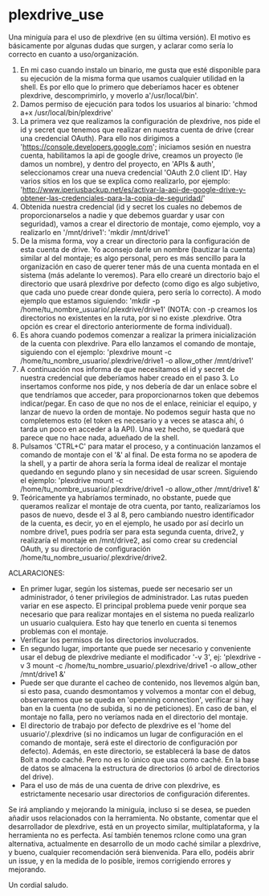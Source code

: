 # plexdrive_use
Una miniguía para el uso de plexdrive (en su última versión). El motivo es básicamente por algunas 
dudas que surgen, y aclarar como sería lo correcto en cuanto a uso/organización.

1. En mi caso cuando instalo un binario, me gusta que esté disponible para su ejecución de la 
misma forma que usamos cualquier utilidad en la shell. Es por ello que lo primero que deberíamos 
hacer es obtener plexdrive, descomprimirlo, y moverlo a'/usr/local/bin'.
2. Damos permiso de ejecución para todos los usuarios al binario: 'chmod a+x 
/usr/local/bin/plexdrive'
3. La primera vez que realizamos la configuración de plexdrive, nos pide el id y secret que 
tenemos que realizar en nuestra cuenta de drive (crear una credencial OAuth). Para ello nos 
dirigimos a 
'https://console.developers.google.com'; iniciamos sesión en nuestra cuenta, habilitamos la api de 
google drive, creamos un proyecto (le damos un nombre), y dentro del proyecto, en 'APIs & auth', 
seleccionamos crear una nueva credencial 'OAuth 2.0 client ID'. Hay varios sitios en los que se 
explica como realizarlo, por ejemplo: 
'http://www.iperiusbackup.net/es/activar-la-api-de-google-drive-y-obtener-las-credenciales-para-la-copia-de-seguridad/'
4. Obtenida nuestra credencial (id y secret los cuales no debemos de proporcionarselos a nadie y que 
debemos guardar y usar con seguridad), vamos a crear el directorio de montaje, como ejemplo, voy a 
realizarlo en '/mnt/drive1': 'mkdir /mnt/drive1'
5. De la misma forma, voy a crear un directorio para la configuración de esta cuenta de drive. Yo 
aconsejo darle un nombre (bautizar la cuenta) similar al del montaje; es algo personal, pero es más sencillo para la 
organización en caso de querer tener más de una cuenta montada en el sistema (más adelante lo 
veremos). Para ello crearé un directorio bajo el directorio que usará plexdrive por defecto (como 
digo es algo subjetivo, que cada uno puede crear donde quiera, pero sería lo correcto). A modo 
ejemplo que estamos siguiendo: 'mkdir -p
/home/tu_nombre_usuario/.plexdrive/drive1' (NOTA: con -p creamos los directorios no existentes en 
la ruta, por si no existe .plexdrive. Otra opción es crear el directorio anteriormente de forma 
individual).
6. Es ahora cuando podemos comenzar a realizar la primera inicialización de la cuenta con 
plexdrive. Para ello lanzamos el comando de montaje, siguiendo con el ejemplo: 'plexdrive mount -c 
/home/tu_nombre_usuario/.plexdrive/drive1 -o allow_other /mnt/drive1'
7. A continuación nos informa de que necesitamos el id y secret de nuestra credencial que 
deberíamos haber creado en el paso 3. Lo insertamos conforme nos pide, y nos debería de dar un enlace sobre el que tendríamos que acceder, para 
proporcionarnos token 
que debemos indicar/pegar. En caso de que no nos de el enlace, reiniciar el equipo, y lanzar de nuevo la orden de montaje. No podemos seguir hasta que no 
completemos esto (el token es necesario y a veces se atasca ahí, ó tarda un poco en acceder a la API). Una vez hecho, se quedará que parece que no hace 
nada, adueñado de la 
shell.
8. Pulsamos 'CTRL+C' para matar el proceso, y a continuación lanzamos el comando de montaje con el 
'&' al final. De esta forma no se apodera de la shell, y a partir de ahora sería la forma ideal de 
realizar el montaje quedando en segundo plano y sin necesidad de usar screen. Siguiendo el ejemplo: 'plexdrive mount -c
/home/tu_nombre_usuario/.plexdrive/drive1 -o allow_other /mnt/drive1 &'
9. Teóricamente ya habríamos terminado, no obstante, puede que queramos realizar el montaje de 
otra cuenta, por tanto, realizaríamos los pasos de nuevo, desde el 3 al 8, pero cambiando nuestro 
identificador de la cuenta, es decir, yo en el ejemplo, he usado por así decirlo un nombre drive1, 
pues podría ser para esta segunda cuenta, drive2, y realizaría el montaje en /mnt/drive2, así como 
crear su credencial OAuth, y su directorio de configuración 
/home/tu_nombre_usuario/.plexdrive/drive2.

ACLARACIONES:

- En primer lugar, según los sistemas, puede ser necesario ser un administrador, ó tener 
privilegios de administrador. Las rutas pueden variar en ese aspecto. El principal problema puede 
venir porque sea necesario que para realizar montajes en el sistema no pueda realizarlo un usuario 
cualquiera. Esto hay que tenerlo en cuenta si tenemos problemas con el montaje.
- Verificar los permisos de los directorios involucrados.
- En segundo lugar, importante que puede ser necesario y conveniente usar el debug de plexdrive 
mediante el modificador '-v 3', ej: 'plexdrive -v 3 mount -c
/home/tu_nombre_usuario/.plexdrive/drive1 -o allow_other /mnt/drive1 &'
- Puede ser que durante el cacheo de contenido, nos llevemos algún ban, si esto pasa, cuando desmontamos y volvemos a montar con el debug, observaremos que se 
queda en 'openning connection', verificar si hay ban en la cuenta (no de subida, si no de peticiones). En caso de ban, el montaje no falla, pero no veríamos 
nada en el directorio del montaje.
- El directorio de trabajo por defecto de plexdrive es el 'home del usuario'/.plexdrive (si no indicamos un lugar de configuración en el comando de montaje, 
será este el directorio de configuración por defecto). Además, en este directorio, se establecerá la base de datos Bolt a modo caché. Pero no es lo único que 
usa como caché. En la base de datos se almacena la estructura de directorios (ó arbol de directorios del drive).
- Para el uso de más de una cuenta de drive con plexdrive, es estrictamente necesario usar directorios de configuración diferentes. 

Se irá ampliando y mejorando la miniguía, incluso si se desea, se pueden añadir usos relacionados con la herramienta. No obstante, comentar que el desarrollador 
de plexdrive, está en un proyecto similar, multiplataforma, y la herramienta no es perfecta. Así también tenemos rclone como una gran alternativa, actualmente 
en desarrollo de un modo caché similar a plexdrive, y bueno, cualquier recomendación será bienvenida. Para ello, podéis abrir un issue, y en la medida de lo 
posible, iremos corrigiendo errores y mejorando.

Un cordial saludo. 



